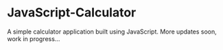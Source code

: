 # JavaScript-Calculator
A simple calculator application built using JavaScript. More updates soon, work in progress...
